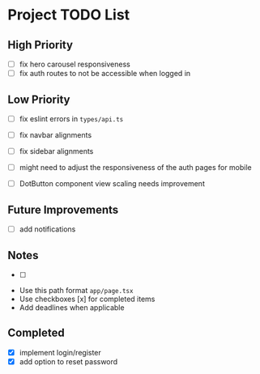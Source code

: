 # Project TODO List

## High Priority

- [ ] fix hero carousel responsiveness
- [ ] fix auth routes to not be accessible when logged in

## Low Priority

- [ ] fix eslint errors in `types/api.ts`
- [ ] fix navbar alignments
- [ ] fix sidebar alignments
- [ ] might need to adjust the responsiveness of the auth pages for mobile
- [ ] DotButton component view scaling needs improvement


## Future Improvements

- [ ] add notifications

## Notes

- [ ] 
- Use this path format `app/page.tsx`
- Use checkboxes [x] for completed items
- Add deadlines when applicable

## Completed

- [x] implement login/register
- [x] add option to reset password
